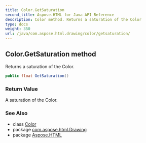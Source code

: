 ```yaml
---
title: Color.GetSaturation
second_title: Aspose.HTML for Java API Reference
description: Color method. Returns a saturation of the Color
type: docs
weight: 350
url: /java/com.aspose.html.drawing/color/getsaturation/
---
```

## Color.GetSaturation method

Returns a saturation of the Color.

```java
public float GetSaturation()
```

### Return Value

A saturation of the Color.

### See Also

* class [Color](../)
* package [com.aspose.html.Drawing](../../color/)
* package [Aspose.HTML](../../../)
